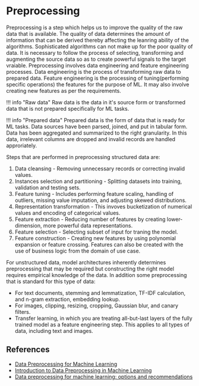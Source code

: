 # Preprocessing

Preprocessing is a step which helps us to improve the quality of the raw data that is available. The quality of data determines the amount of information that can be derived thereby affecting the leanring ability of the algorithms. Sophisticated algorithms can not make up for the poor quality of data. It is necessary to follow the process of selecting, transforming and augmenting the source data so as to create powerful signals to the target vraiable. Preprocessing involves data engineering and feature engineering processes. Data engineering is the process of transforming raw data to prepared data. Feature engineering is the processing of tuning(performing specific operations) the features for the purpose of ML. It may also involve creating new features as per the requirements.

!!! info "Raw data"
    Raw data is the data in it's source form or transformed data that is not prepared specifically for ML tasks. 

!!! info "Prepared data"
    Prepared data is the form of data that is ready for ML tasks. Data sources have been parsed, joined, and put in tabular form. Data has been aggregated and summarized to the right granularity. In this data, irrelevant columns are dropped and invalid records are handled approriately.

Steps that are performed in preprocessing structured data are:  
1. Data cleansing - Removing unnecessary records or correcting invalid values.    
2. Instances selection and partitioning - Splitting datasets into training, validation and testing sets.  
3. Feature tuning - Includes performing feature scaling, handling of outliers, missing value imputation, and adjusting skewed distributions.  
4. Representation transformation - This invoves bucketization of numerical values and encoding of categorical values.  
5. Feature extraction - Reducing number of features by creating lower-dimension, more powerful data representations.   
6. Feature selection - Selecting subset of input for traning the model.  
7. Feature construction - Creating new features by using polynomial expansion or feature crossing. Features can also be created with the use of business logic from the domain of use case. 

For unstructured data, model architectures inherently determines preprocessing that may be required but constructing the right model requires empirical knowledge of the data. In addition some preprocessing that is standard for this type of data:  
- For text documents, stemming and lemmatization, TF-IDF calculation, and n-gram extraction, embedding lookup.  
- For images, clipping, resizing, cropping, Gaussian blur, and canary filters.  
- Transfer learning, in which you are treating all-but-last layers of the fully trained model as a feature engineering step. This applies to all types of data, including text and images.  


## References

- [Data Preprocessing for Machine Learning](https://medium.com/datadriveninvestor/data-preprocessing-for-machine-learning-188e9eef1d2c)  
- [Introduction to Data Preprocessing in Machine Learning](https://towardsdatascience.com/introduction-to-data-preprocessing-in-machine-learning-a9fa83a5dc9d)  
- [Data preprocessing for machine learning: options and recommendations](https://cloud.google.com/solutions/machine-learning/data-preprocessing-for-ml-with-tf-transform-pt1)  
